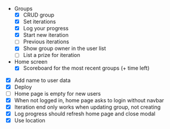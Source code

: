 - Groups
  - [X] CRUD group
  - [X] Set iterations
  - [X] Log your progress
  - [X] Start new iteration
  - [ ] Previous iterations
  - [X] Show group owner in the user list
  - [ ] List a prize for iteration
- Home screen
  - [X] Scoreboard for the most recent groups (+ time left)

- [X] Add name to user data
- [X] Deploy
- [ ] Home page is empty for new users
- [X] When not logged in, home page asks to login without navbar
- [X] Iteration end only works when updating group, not creating
- [X] Log progress should refresh home page and close modal
- [X] Use location
